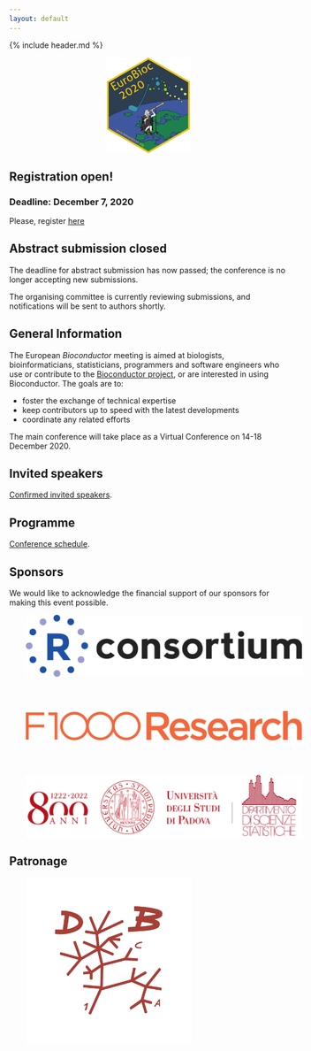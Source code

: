 ```yaml
---
layout: default
---
```


{% include header.md %}

<p align="center">
<a href="https://eurobioc2020.bioconductor.org">
    <img src="./images/hexsticker.png"
         alt="EuroBioc2020"
         width="150"
         style="padding: 0px 30px; vertical-align: middle"
     />
</a>
</p>

## Registration open!

### Deadline: December 7, 2020

Please, register [here](https://www.eventbrite.com/e/eurobioc2020-tickets-127378088291)

## Abstract submission closed

The deadline for abstract submission has now passed; the conference is no longer accepting new submissions.

The organising committee is currently reviewing submissions, and notifications will be sent to authors shortly.

## General Information

The European _Bioconductor_ meeting is aimed at biologists,
bioinformaticians, statisticians, programmers and software engineers
who use or contribute to the [Bioconductor
project](https://www.bioconductor.org/), or are interested in using
Bioconductor. The goals are to:

- foster the exchange of technical expertise
- keep contributors up to speed with the latest developments
- coordinate any related efforts

The main conference will take place as a Virtual Conference on 14-18
December 2020.

## Invited speakers

[Confirmed invited speakers](speakers).

## Programme

[Conference schedule](conference_schedule).

## Sponsors

We would like to acknowledge the financial support of our sponsors for
making this event possible.

<a href="https://www.r-consortium.org/">
    <img src="./images/sponsors/RConsortium_Horizontal_Pantone.png"
         alt="R Consortium"
         width="500"
         style="padding: 0px 30px; vertical-align: middle"
     />
</a>

<br/><br/>

<a href="https://f1000research.com/">
    <img src="./images/sponsors/Apricot.png"
         alt="F1000 Research"
         width="500"
         style="padding: 0px 30px; vertical-align: middle"
     />
</a>

<br/><br/>

<a href="https://www.stat.unipd.it/">
    <img src="./images/sponsors/stat_unipd.png"
         alt="Dept. of Statistical Sciences, University of Padova"
         width="500"
         style="padding: 0px 30px; vertical-align: middle"
     />
</a>

## Patronage

<a href="https://www.biologia.unipd.it/">
    <img src="./images/sponsors/bio_unipd.png"
         alt="Dept. of Biology, University of Padova"
         width="300"
         style="padding: 0px 30px; vertical-align: middle"
     />
</a>

<!--

## Key Dates for virtual EuroBioc2020

- 1 Sep: Registration opens
- 15 Oct: Abstract submission opens
- 30 Oct: Abstract submission deadline
- 23 Nov: Notice of acceptance
- 30 Nov: Registration deadline
- 14-18 Dec: European Bioconductor Virtual Meeting


## Group discussions

The group discussions will be based on a invited talk, and will give
the participants the opportunity to continue the discussion under the
moderation of the speaker and other experts present at the
conference. We have around 4 topics (see below); participants will
choose which group discussion to contribute to at the beginning of the second day.

The group discussion topics will be announced soon.

## Flashlight sessions

Flashlights are intended to be short presentations covering a single
topic e.g. a new package or a particular technical problem you have
encountered. Each talk has been allotted **8 minutes** and presenters
should aim for approximately 6 slides. The following rules will apply
in these sessions in order to keep things flowing:

- ...

Speakers, please share you slides with your session chair in the
tea/lunch break preceding your session. Presentations will be
transferred to a single computer to ensure the smooth running of the
session. It's safest to use a PDF.

##  Conference Sponsors

<a href="https://www.r-project.org/foundation/">
    <img src="./images/sponsors/RConsortium_Horizontal_Pantone.png"
         alt="R Consortium"
         width="500"
         style="padding: 0px 30px; vertical-align: middle"
     />
</a>

<a href="https://www.stat.unipd.it/">
    <img src="./images/sponsors/stat_unipd.png"
         alt="Dept. of Statistical Sciences, University of Padova"
         width="500"
         style="padding: 0px 30px; vertical-align: middle"
     />
</a>

-->
